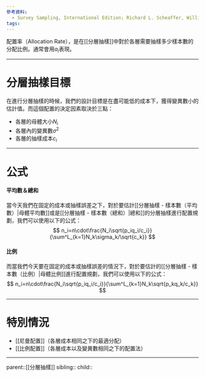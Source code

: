```yaml
---
參考資料:
  - Survey Sampling, International Edition; Richard L. Scheaffer, William Mendenhall. III
tags:
---
```

配置率（Allocation Rate），是在[[分層抽樣]]中對於各層需要抽樣多少樣本數的分配比例。通常會用$a_i$表現。
- - -
# 分層抽樣目標
在進行分層抽樣的時候，我們的設計目標是在盡可能低的成本下，獲得變異數小的估計值。而這個配置的決定因素取決於三點：
- 各層的母體大小$N_i$
- 各層內的變異數$\sigma^2$
- 各層的抽樣成本$c_i$
- - -
# 公式
#### 平均數＆總和
當今天我們在固定的成本或抽樣誤差之下，對於要估計[[分層抽樣 - 樣本數（平均數）|母體平均數]]或是[[分層抽樣 - 樣本數（總和）|總和]]的分層抽樣進行配置規劃，我們可以使用以下的公式：
$$
n_i=n\cdot\frac{N_i\sqrt{p_iq_i/c_i}}{\sum^L_{k=1}N_k\sigma_k/\sqrt{c_k}}
$$
#### 比例
而當我們今天要在固定的成本或抽樣誤差的情況下，對於要估計的[[分層抽樣 - 樣本數（比例）|母體比例]]進行配置規劃，我們可以使用以下的公式：
$$
n_i=n\cdot\frac{N_i\sqrt{p_iq_i/c_i}}{\sum^L_{k=1}N_k\sqrt{p_kq_k/c_k}}
$$

- - -
# 特別情況
- [[尼曼配置]]（各層成本相同之下的最適分配）
- [[比例配置]]（各層成本以及變異數相同之下的配置法）
- - -
parent::[[分層抽樣]]
sibling::
child::